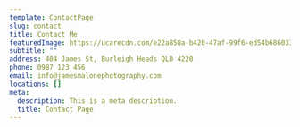 ```yaml
---
template: ContactPage
slug: contact
title: Contact Me
featuredImage: https://ucarecdn.com/e22a858a-b420-47af-99f6-ed54b6860333/
subtitle: ""
address: 404 James St, Burleigh Heads QLD 4220
phone: 0987 123 456
email: info@jamesmalonephotography.com
locations: []
meta:
  description: This is a meta description.
  title: Contact Page
---
```


